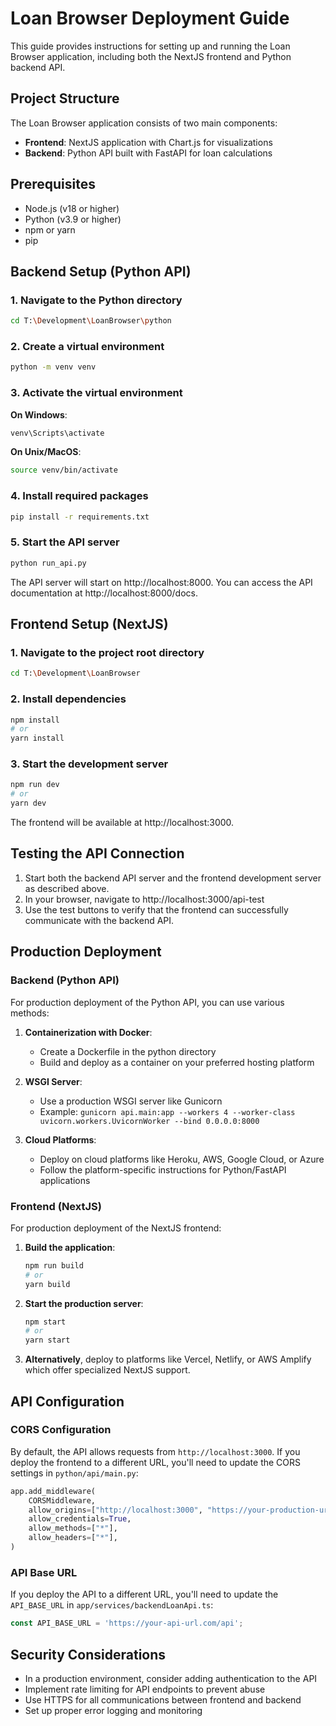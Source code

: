 # Loan Browser Deployment Guide

This guide provides instructions for setting up and running the Loan Browser application, including both the NextJS frontend and Python backend API.

## Project Structure

The Loan Browser application consists of two main components:

- **Frontend**: NextJS application with Chart.js for visualizations
- **Backend**: Python API built with FastAPI for loan calculations

## Prerequisites

- Node.js (v18 or higher)
- Python (v3.9 or higher)
- npm or yarn
- pip

## Backend Setup (Python API)

### 1. Navigate to the Python directory

```bash
cd T:\Development\LoanBrowser\python
```

### 2. Create a virtual environment

```bash
python -m venv venv
```

### 3. Activate the virtual environment

**On Windows**:
```bash
venv\Scripts\activate
```

**On Unix/MacOS**:
```bash
source venv/bin/activate
```

### 4. Install required packages

```bash
pip install -r requirements.txt
```

### 5. Start the API server

```bash
python run_api.py
```

The API server will start on http://localhost:8000. You can access the API documentation at http://localhost:8000/docs.

## Frontend Setup (NextJS)

### 1. Navigate to the project root directory

```bash
cd T:\Development\LoanBrowser
```

### 2. Install dependencies

```bash
npm install
# or
yarn install
```

### 3. Start the development server

```bash
npm run dev
# or
yarn dev
```

The frontend will be available at http://localhost:3000.

## Testing the API Connection

1. Start both the backend API server and the frontend development server as described above.
2. In your browser, navigate to http://localhost:3000/api-test
3. Use the test buttons to verify that the frontend can successfully communicate with the backend API.

## Production Deployment

### Backend (Python API)

For production deployment of the Python API, you can use various methods:

1. **Containerization with Docker**:
   - Create a Dockerfile in the python directory
   - Build and deploy as a container on your preferred hosting platform

2. **WSGI Server**:
   - Use a production WSGI server like Gunicorn
   - Example: `gunicorn api.main:app --workers 4 --worker-class uvicorn.workers.UvicornWorker --bind 0.0.0.0:8000`

3. **Cloud Platforms**:
   - Deploy on cloud platforms like Heroku, AWS, Google Cloud, or Azure
   - Follow the platform-specific instructions for Python/FastAPI applications

### Frontend (NextJS)

For production deployment of the NextJS frontend:

1. **Build the application**:
   ```bash
   npm run build
   # or
   yarn build
   ```

2. **Start the production server**:
   ```bash
   npm start
   # or
   yarn start
   ```

3. **Alternatively**, deploy to platforms like Vercel, Netlify, or AWS Amplify which offer specialized NextJS support.

## API Configuration

### CORS Configuration

By default, the API allows requests from `http://localhost:3000`. If you deploy the frontend to a different URL, you'll need to update the CORS settings in `python/api/main.py`:

```python
app.add_middleware(
    CORSMiddleware,
    allow_origins=["http://localhost:3000", "https://your-production-url.com"],
    allow_credentials=True,
    allow_methods=["*"],
    allow_headers=["*"],
)
```

### API Base URL

If you deploy the API to a different URL, you'll need to update the `API_BASE_URL` in `app/services/backendLoanApi.ts`:

```typescript
const API_BASE_URL = 'https://your-api-url.com/api';
```

## Security Considerations

- In a production environment, consider adding authentication to the API
- Implement rate limiting for API endpoints to prevent abuse
- Use HTTPS for all communications between frontend and backend
- Set up proper error logging and monitoring
